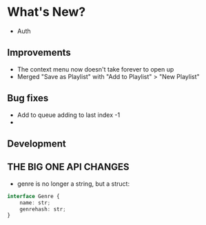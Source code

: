 # What's New?

<!-- TODO: ELABORATE -->
- Auth

## Improvements
- The context menu now doesn't take forever to open up
- Merged "Save as Playlist" with "Add to Playlist" > "New Playlist"

## Bug fixes
- Add to queue adding to last index -1
- 

## Development


## THE BIG ONE API CHANGES

- genre is no longer a string, but a struct:

```ts
interface Genre {
    name: str;
    genrehash: str;
}
```

